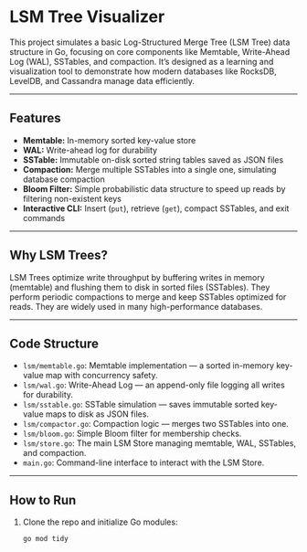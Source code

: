 # LSM Tree Visualizer

This project simulates a basic Log-Structured Merge Tree (LSM Tree) data structure in Go, focusing on core components like Memtable, Write-Ahead Log (WAL), SSTables, and compaction. It’s designed as a learning and visualization tool to demonstrate how modern databases like RocksDB, LevelDB, and Cassandra manage data efficiently.

---

## Features

- **Memtable:** In-memory sorted key-value store
- **WAL:** Write-ahead log for durability
- **SSTable:** Immutable on-disk sorted string tables saved as JSON files
- **Compaction:** Merge multiple SSTables into a single one, simulating database compaction
- **Bloom Filter:** Simple probabilistic data structure to speed up reads by filtering non-existent keys
- **Interactive CLI:** Insert (`put`), retrieve (`get`), compact SSTables, and exit commands

---

## Why LSM Trees?

LSM Trees optimize write throughput by buffering writes in memory (memtable) and flushing them to disk in sorted files (SSTables). They perform periodic compactions to merge and keep SSTables optimized for reads. They are widely used in many high-performance databases.

---

## Code Structure

- `lsm/memtable.go`: Memtable implementation — a sorted in-memory key-value map with concurrency safety.
- `lsm/wal.go`: Write-Ahead Log — an append-only file logging all writes for durability.
- `lsm/sstable.go`: SSTable simulation — saves immutable sorted key-value maps to disk as JSON files.
- `lsm/compactor.go`: Compaction logic — merges two SSTables into one.
- `lsm/bloom.go`: Simple Bloom filter for membership checks.
- `lsm/store.go`: The main LSM Store managing memtable, WAL, SSTables, and compaction.
- `main.go`: Command-line interface to interact with the LSM Store.

---

## How to Run

1. Clone the repo and initialize Go modules:

   ```bash
   go mod tidy
